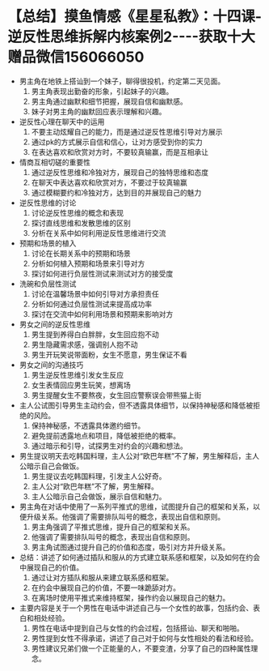 # 【总结】摸鱼情感《星星私教》：十四课-逆反性思维拆解内核案例2----获取十大赠品微信156066050

-   男主角在地铁上搭讪到一个妹子，聊得很投机，约定第二天见面。
    1.  男主角表现出勤奋的形象，引起妹子的兴趣。
    2.  男主角通过幽默和细节把握，展现自信和幽默感。
    3.  妹子对男主角的幽默回应表示理解和兴趣。
-   逆反性心理在聊天中的运用
    1.  不要主动炫耀自己的能力，而是通过逆反性思维引导对方展示
    2.  通过pk的方式展示自信和信心，让对方感受到你的实力
    3.  在表达喜欢和欣赏对方时，不要较真输赢，而是互相承让
-   情商互相切磋的重要性
    1.  通过逆反性思维和冷独对方，展现自己的独特思维和态度
    2.  在聊天中表达喜欢和欣赏对方，不要过于较真输赢
    3.  通过模糊要约和冷独对方，达到目的并展现自己的魅力
-   逆反性思维的讨论
    1.  讨论逆反性思维的概念和表现
    2.  探讨直线思维和发散思维的区别
    3.  分析在关系中如何利用逆反性思维进行交流
-   预期和场景的植入
    1.  讨论在长期关系中的预期和场景
    2.  分析如何植入预期和场景来引导对方
    3.  探讨如何进行负层性测试来测试对方的接受度
-   洗碗和负层性测试
    1.  讨论在温馨场景中如何引导对方承担责任
    2.  分析如何通过负层性测试来提高成功率
    3.  探讨在交流中如何利用场景和预期来影响对方
-   男女之间的逆反性思维
    1.  男生提到养得白白胖胖，女生回应抱不动
    2.  男生隐藏需求感，强调别人抱不动
    3.  男生开玩笑说带面粉，女生不愿意，男生保证不看
-   男女之间的沟通技巧
    1.  男生逆反性思维引发女生反应
    2.  女生表情回应男生玩笑，想离场
    3.  男生提醒女生不要熬夜，女生回应警察误会带熊猫上街
-   主人公试图引导男生主动约会，但不透露具体细节，以保持神秘感和降低被拒绝的风险。
    1.  保持神秘感，不透露具体邀约细节。
    2.  避免提前透露地点和项目，降低被拒绝的概率。
    3.  通过暗示和引导，试探男生对约会的兴趣和想法。
-   男生提议明天去吃韩国料理，主人公对“欧巴年糕”不了解，男生解释后，主人公暗示自己会做饭。
    1.  男生提议去吃韩国料理，引发主人公好奇。
    2.  主人公对“欧巴年糕”不了解，男生解释。
    3.  主人公暗示自己会做饭，展示自信和魅力。
-   男主角在对话中使用了一系列平推式的思维，试图提升自己的框架和关系，以便升级关系。他强调了需要排队叫号的概念，表现出自信和原则。
    1.  男主角强调了平推式思维，提升自己的框架和关系。
    2.  他强调了需要排队叫号的概念，表现出自信和原则。
    3.  男主角试图通过提升自己的价值和态度，吸引对方并升级关系。
-   总结：讲述了如何通过插队和服从的方式建立联系感和框架，以及如何在约会中展现自己的价值。
    1.  通过让对方插队和服从来建立联系感和框架。
    2.  在约会中展现自己的价值，不要一味跪舔对方。
    3.  在离场时使用平推式来维持框架，操作约会以展现自己的魅力。
-   主要内容是关于一个男性在电话中讲述自己与一个女性的故事，包括约会、表白和相处经验。
    1.  男性在电话中提到自己与女性的约会过程，包括搭讪、聊天和啪啪。
    2.  男性提到女性不得承诺，讲述了自己对于如何与女性相处的看法和经验。
    3.  男性建议兄弟们做一个正能量的人，不要变渣，分享了自己的四种属性理念。